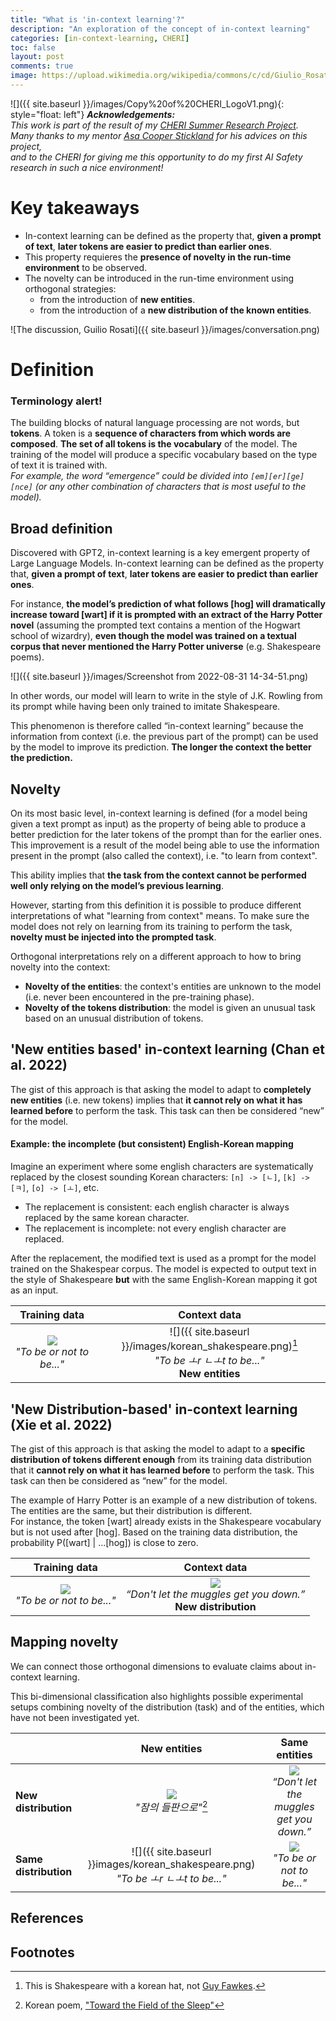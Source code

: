 ```yaml
---
title: "What is 'in-context learning'?"
description: "An exploration of the concept of in-context learning"
categories: [in-context-learning, CHERI]
toc: false
layout: post
comments: true
image: https://upload.wikimedia.org/wikipedia/commons/c/cd/Giulio_Rosati_10.jpg
---
```

![]({{ site.baseurl }}/images/Copy%20of%20CHERI_LogoV1.png){: style="float: left"} ***Acknowledgements:***<br>*This work is part of the result of my [CHERI Summer Research Project](https://effectivealtruism.ch/2022-summer-research-program).<br>Many thanks to my mentor [Asa Cooper Stickland](https://homepages.inf.ed.ac.uk/s1302760/) for his advices on this project,<br>and to the CHERI for giving me this opportunity to do my first AI Safety research in such a nice environment!*

# Key takeaways
- In-context learning can be defined as the property that, **given a prompt of text**, **later tokens are easier to predict than earlier ones**.
- This property requieres the **presence of novelty in the run-time environment** to be observed.
- The novelty can be introduced in the run-time environment using orthogonal strategies:
  - from the introduction of **new entities**.
  - from the introduction of a **new distribution of the known entities**.

![The discussion, Guilio Rosati]({{ site.baseurl }}/images/conversation.png)

# Definition

### Terminology alert!
The building blocks of natural language processing are not words, but **tokens**. A token is a **sequence of characters from which words are composed**. **The set of all tokens is the vocabulary** of the model. The training of the model will produce a specific vocabulary based on the type of text it is trained with.  
*For example, the word “emergence” could be divided into `[em][er][ge][nce]` (or any other combination of characters that is most useful to the model).*

## Broad definition
Discovered with GPT2, in-context learning is a key emergent property of Large Language Models. In-context learning can be defined as the property that, **given a prompt of text**, **later tokens are easier to predict than earlier ones**. 

For instance, **the model’s prediction of what follows [hog] will dramatically increase toward [wart] if it is prompted with an extract of the Harry Potter novel** (assuming the prompted text contains a mention of the Hogwart school of wizardry), **even though the model was trained on a textual corpus that never mentioned the Harry Potter universe** (e.g. Shakespeare poems). 

![]({{ site.baseurl }}/images/Screenshot from 2022-08-31 14-34-51.png)

In other words, our model will learn to write in the style of J.K. Rowling from its prompt while having been only trained to imitate Shakespeare. 

This phenomenon is therefore called “in-context learning” because the information from context (i.e. the previous part of the prompt) can be used by the model to improve its prediction. **The longer the context the better the prediction.**

## Novelty
On its most basic level, in-context learning is defined (for a model being given a text prompt as input) as the property of being able to produce a better prediction for the later tokens of the prompt than for the earlier ones. This improvement is a result of the model being able to use the information present in the prompt (also called the context), i.e. "to learn from context".

This ability implies that **the task from the context cannot be performed well only relying on the model’s previous learning**. 

However, starting from this definition it is possible to produce different interpretations of what "learning from context" means. To make sure the model does not rely on learning from its training to perform the task, **novelty must be injected into the prompted task**. 

Orthogonal interpretations rely on a different approach to how to bring novelty into the context:
- **Novelty of the entities**: the context's entities are unknown to the model (i.e. never been encountered in the pre-training phase).
- **Novelty of the tokens distribution**: the model is given an unusual task based on an unusual distribution of tokens. 


## 'New entities based' in-context learning (Chan et al. 2022)
The gist of this approach is that asking the model to adapt to **completely new entities** (i.e. new tokens) implies that **it cannot rely on what it has learned before** to perform the task. This task can then be considered “new” for the model.

#### Example: the incomplete (but consistent) English-Korean mapping
Imagine an experiment where some english characters are systematically replaced by the closest sounding Korean characters: `[n] -> [ㄴ]`, `[k] -> [ㅋ]`, `[o] -> [ㅗ]`, etc. 
- The replacement is consistent: each english character is always replaced by the same korean character.
- The replacement is incomplete: not every english character are replaced.

After the replacement, the modified text is used as a prompt for the model trained on the Shakespear corpus. The model is expected to output text in the style of Shakespeare **but** with the same English-Korean mapping it got as an input.

| Training data | Context data |
|:-:|:-:|
|![](https://cdn-icons-png.flaticon.com/128/2723/2723896.png)<br>*"To be or not to be..."*|![]({{ site.baseurl }}/images/korean_shakespeare.png)[^1]<br>*"To be ㅗr ㄴㅗt to be..."*<br>**New entities**|


## 'New Distribution-based' in-context learning (Xie et al. 2022)

The gist of this approach is that asking the model to adapt to a **specific distribution of tokens different enough** from its training data distribution that it **cannot rely on what it has learned before** to perform the task. This task can then be considered as “new” for the model. 

The example of Harry Potter is an example of a new distribution of tokens. The entities are the same, but their distribution is different.  
For instance, the token [wart] already exists in the Shakespeare vocabulary but is not used after [hog]. Based on the training data distribution, the probability P([wart] | …[hog]) is close to zero.

| Training data | Context data |
|:-:|:-:|
|![](https://cdn-icons-png.flaticon.com/128/2723/2723896.png)<br>*"To be or not to be..."*|![](https://cdn-icons-png.flaticon.com/128/1600/1600953.png)<br>*“Don't let the muggles get you down.”*<br>**New distribution**|


## Mapping novelty
We can connect those orthogonal dimensions to evaluate claims about in-context learning. 

This bi-dimensional classification also highlights possible experimental setups combining novelty of the distribution (task) and of the entities, which have not been investigated yet.


| | New entities | Same entities |
|-|:-:|:-:|
|**New distribution** |![](https://cdn-icons-png.flaticon.com/128/5789/5789238.png)<br>*"잠의 들판으로"*[^2]|![](https://cdn-icons-png.flaticon.com/128/1600/1600953.png)<br>*“Don't let the muggles get you down.”*|
|**Same distribution**|![]({{ site.baseurl }}images/korean_shakespeare.png)<br>*"To be ㅗr ㄴㅗt to be..."*|![](https://cdn-icons-png.flaticon.com/128/2723/2723896.png)<br>*"To be or not to be..."*|

## References


## Footnotes
[^1]: This is Shakespeare with a korean hat, not [Guy Fawkes](https://en.wikipedia.org/wiki/Guy_Fawkes).  
[^2]: Korean poem, ["Toward the Field of the Sleep"](https://www.poetrytranslation.org/poems/towards-the-field-of-sleep)